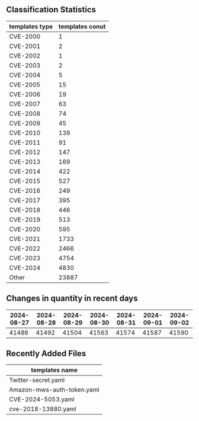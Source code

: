 ## Classification Statistics
| templates type | templates conut | 
| --- | --- |
| CVE-2000 | 1 |
| CVE-2001 | 2 |
| CVE-2002 | 1 |
| CVE-2003 | 2 |
| CVE-2004 | 5 |
| CVE-2005 | 15 |
| CVE-2006 | 19 |
| CVE-2007 | 63 |
| CVE-2008 | 74 |
| CVE-2009 | 45 |
| CVE-2010 | 139 |
| CVE-2011 | 91 |
| CVE-2012 | 147 |
| CVE-2013 | 169 |
| CVE-2014 | 422 |
| CVE-2015 | 527 |
| CVE-2016 | 249 |
| CVE-2017 | 395 |
| CVE-2018 | 446 |
| CVE-2019 | 513 |
| CVE-2020 | 595 |
| CVE-2021 | 1733 |
| CVE-2022 | 2466 |
| CVE-2023 | 4754 |
| CVE-2024 | 4830 |
| Other | 23887 |
## Changes in quantity in recent days
|2024-08-27 | 2024-08-28 | 2024-08-29 | 2024-08-30 | 2024-08-31 | 2024-09-01 | 2024-09-02|
|--- | ------ | ------ | ------ | ------ | ------ | ---|
|41486 | 41492 | 41504 | 41563 | 41574 | 41587 | 41590|
## Recently Added Files
| templates name | 
| --- |
| Twitter-secret.yaml |
| Amazon-mws-auth-token.yaml |
| CVE-2024-5053.yaml |
| cve-2018-13880.yaml |

